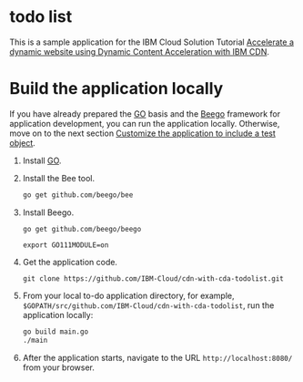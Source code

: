 # todo list

This is a sample application for the IBM Cloud Solution Tutorial [Accelerate a dynamic website using Dynamic Content Acceleration with IBM CDN](https://cloud.ibm.com/docs/solution-tutorials?topic=solution-tutorials-dynamic-content-cdn).


# Build the application locally

If you have already prepared the [GO](https://golang.org/) basis and the [Beego](https://beego.me/docs/intro/) framework for application development, you can run the application locally. Otherwise, move on to the next section [Customize the application to include a test object](#customize-test-object).

1. Install [GO](https://go.dev/). 
  
2. Install the Bee tool. 
   ```bash
   go get github.com/beego/bee
   ```
  
3. Install Beego.
   ```
   go get github.com/beego/beego
   ```

   ```
   export GO111MODULE=on
   ```   
	
4. Get the application code. 
   ```
   git clone https://github.com/IBM-Cloud/cdn-with-cda-todolist.git
   ```

5. From your local to-do application directory, for example, `$GOPATH/src/github.com/IBM-Cloud/cdn-with-cda-todolist`, run the application locally:
   ```bash 
   go build main.go
   ./main
   ```
6. After the application starts, navigate to the URL `http://localhost:8080/` from your browser.

